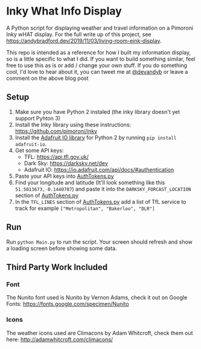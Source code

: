 # Inky What Info Display
A Python script for displaying weather and travel information on a Pimoroni Inky wHAT display. For the full write up of this project, see https://andybradford.dev/2019/11/03/living-room-eink-display.

This repo is intended as a reference for how I built my information display, so is a little specific to what I did. If you want to build something similar, feel free to use this as is or add / change your own stuff. If you do something cool, I'd love to hear about it, you can tweet me at [@devandyb](https://twitter.com/andycb) or leave a comment on the above blog post

## Setup
1) Make sure you have Python 2 instaled (the inky library doesn't yet support Pyhton 3)
1) Install the Inky library using these instructions: https://github.com/pimoroni/inky
1) Install the [Adafruit IO library](https://github.com/adafruit/Adafruit_IO_Python) for Python 2 by running `pip install adafruit-io`.
1) Get some API keys:
    * TFL: https://api.tfl.gov.uk/
    * Dark Sky: https://darksky.net/dev
    * Adafruit IO: https://io.adafruit.com/api/docs/#authentication
1) Paste your API keys into [AuthTokens.py](AuthTokens.py)
1) Find your longitude and latitude (It'll look something like this `51.5013673,-0.1440787`) and paste it into the `DARKSKY_FORCAST_LOCATION` section of [AuthTokens.py](AuthTokens.py)
1) In the `TFL_LINES` section of [AuthTokens.py](AuthTokens.py) add a list of TfL service to track for example `["Metropolitan", "Bakerloo", "DLR"]`

## Run
Run `python Main.py` to run the script. Your screen should refresh and show a loading screen before showing some data.

## Third Party Work Included 

### Font
The Nunito font used is Nunito by Vernon Adams, check it out on Google Fonts: https://fonts.google.com/specimen/Nunito

### Icons
The weather icons used are Climacons by Adam Whitcroft, check them out here: http://adamwhitcroft.com/climacons/
